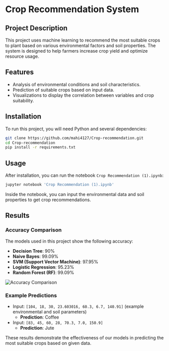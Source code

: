 # Crop Recommendation System

## Project Description
This project uses machine learning to recommend the most suitable crops to plant based on various environmental factors and soil properties. The system is designed to help farmers increase crop yield and optimize resource usage.

## Features
- Analysis of environmental conditions and soil characteristics.
- Prediction of suitable crops based on input data.
- Visualizations to display the correlation between variables and crop suitability.

## Installation

To run this project, you will need Python and several dependencies:

```bash
git clone https://github.com/mahi4127/Crop-recommendation.git
cd Crop-recommendation
pip install -r requirements.txt
```

## Usage

After installation, you can run the notebook `Crop Recommendation (1).ipynb`:

```bash
jupyter notebook 'Crop Recommendation (1).ipynb'
```

Inside the notebook, you can input the environmental data and soil properties to get crop recommendations.

## Results

### Accuracy Comparison
The models used in this project show the following accuracy:

- **Decision Tree**: 90%
- **Naive Bayes**: 99.09%
- **SVM (Support Vector Machine)**: 97.95%
- **Logistic Regression**: 95.23%
- **Random Forest (RF)**: 99.09%

![Accuracy Comparison](https://github.com/mahi4127/Crop-recommendation/assets/118770598/eeb3dc7e-8d34-4f23-9b9a-f41e178645b3)

### Example Predictions
- Input: `[104, 18, 30, 23.603016, 60.3, 6.7, 140.91]` (example environmental and soil parameters)
  - **Prediction**: Coffee
- Input: `[83, 45, 60, 28, 70.3, 7.0, 150.9]`
  - **Prediction**: Jute

These results demonstrate the effectiveness of our models in predicting the most suitable crops based on given data.
